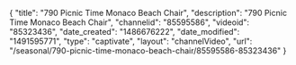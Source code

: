 {
    "title": "790 Picnic Time Monaco Beach Chair",
    "description": "790 Picnic Time Monaco Beach Chair",
    "channelid": "85595586",
    "videoid": "85323436",
    "date_created": "1486676222",
    "date_modified": "1491595771",
    "type": "captivate",
    "layout": "channelVideo",
    "url": "\/seasonal\/790-picnic-time-monaco-beach-chair\/85595586-85323436"
}